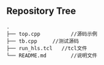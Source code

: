 ## Repository Tree
```
.
├── top.cpp          //源码示例
├── tb.cpp     //测试源码
├── run_hls.tcl   //tcl文件
└── README.md        //说明文件
```
